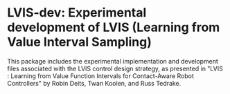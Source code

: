 # LVIS-dev: Experimental development of LVIS (Learning from Value Interval Sampling)

This package includes the experimental implementation and development files associated with the LVIS control design strategy, as presented in "LVIS : Learning from Value Function Intervals for Contact-Aware Robot Controllers" by Robin Deits, Twan Koolen, and Russ Tedrake.
